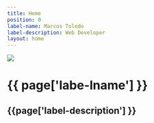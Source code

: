```yaml
---
title: Home
position: 0
label-name: Marcos Toledo
label-description: Web Developer
layout: home
---
```


<div class="home-container">
<div>
<img class="img-background" src="/uploads/landscape.jpg">
<div class="img-background-layer" ></div>
<h1 class="label-name"> {{ page['labe-lname'] }} </h1>
<h2 class="label-description"> {{page['label-description'] }} </h2>
</div>
<div class="second-part"></div>
</div>